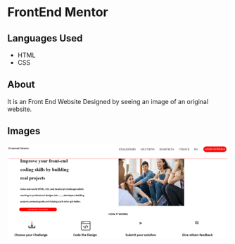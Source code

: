 <h1>FrontEnd Mentor</h1>
<h2>Languages Used</h2>
<ul>
  <li>HTML</li>
  <li>CSS</li>
</ul>
<h2>About</h2>
<p>It is an Front End Website Designed by seeing an image of an original website.</p>
<h2>Images</h2>
<img src="images/Screenshot 1.png" />